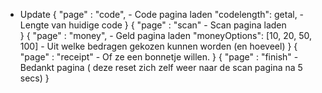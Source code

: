 - Update
  { 
    "page" : "code", - Code pagina laden 
  	"codelength": getal, - Lengte van huidige code
  } 
  { 
  	"page" : "scan" - Scan pagina laden  
  } 
  {
  	"page" : "money", - Geld pagina laden
  	"moneyOptions": [10, 20, 50, 100] - Uit welke bedragen gekozen kunnen worden (en hoeveel)
  }
  {
  	"page" : "receipt" - Of ze een bonnetje willen.
  }
  {
  	"page" : "finish" - Bedankt pagina ( deze reset zich zelf weer naar de scan pagina na 5 secs)
  }